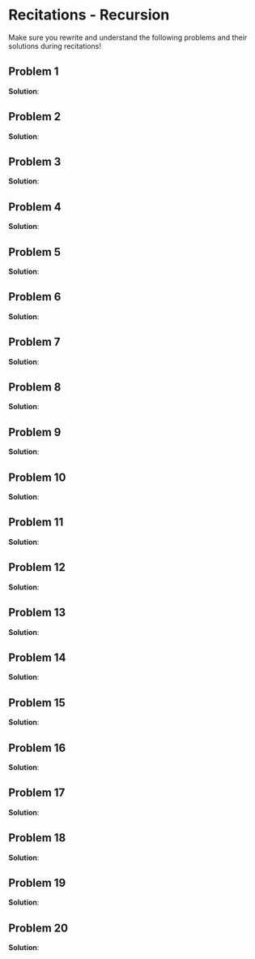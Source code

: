 # Recitations - Recursion

Make sure you rewrite and understand the following problems and 
their solutions during recitations!

## Problem 1

**Solution**:


## Problem 2

**Solution**:


## Problem 3

**Solution**:


## Problem 4

**Solution**:


## Problem 5

**Solution**:


## Problem 6

**Solution**:


## Problem 7

**Solution**:


## Problem 8

**Solution**:


## Problem 9

**Solution**:


## Problem 10

**Solution**:  


## Problem 11

**Solution**:


## Problem 12

**Solution**:


## Problem 13

**Solution**:


## Problem 14

**Solution**:


## Problem 15

**Solution**:


## Problem 16

**Solution**:


## Problem 17

**Solution**:


## Problem 18

**Solution**:


## Problem 19

**Solution**:


## Problem 20

**Solution**: